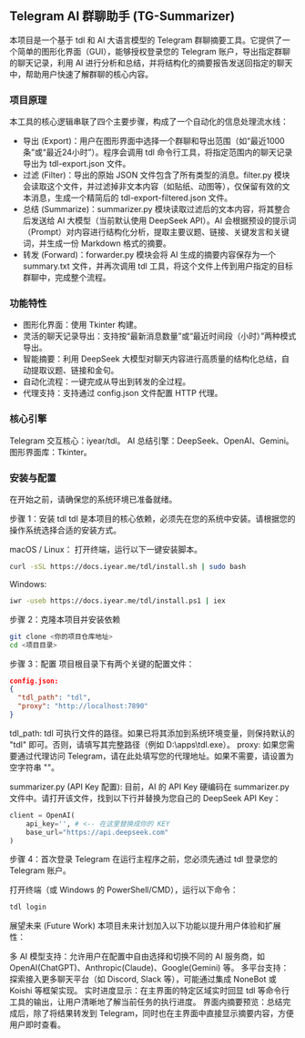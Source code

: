 ## Telegram AI 群聊助手 (TG-Summarizer)
本项目是一个基于 tdl 和 AI 大语言模型的 Telegram 群聊摘要工具。它提供了一个简单的图形化界面（GUI），能够授权登录您的 Telegram 账户，导出指定群聊的聊天记录，利用 AI 进行分析和总结，并将结构化的摘要报告发送回指定的聊天中，帮助用户快速了解群聊的核心内容。

### 项目原理
本工具的核心逻辑串联了四个主要步骤，构成了一个自动化的信息处理流水线：

- 导出 (Export)：用户在图形界面中选择一个群聊和导出范围（如“最近1000条”或“最近24小时”）。程序会调用 tdl 命令行工具，将指定范围内的聊天记录导出为 tdl-export.json 文件。
- 过滤 (Filter)：导出的原始 JSON 文件包含了所有类型的消息。filter.py 模块会读取这个文件，并过滤掉非文本内容（如贴纸、动图等），仅保留有效的文本消息，生成一个精简后的 tdl-export-filtered.json 文件。
- 总结 (Summarize)：summarizer.py 模块读取过滤后的文本内容，将其整合后发送给 AI 大模型（当前默认使用 DeepSeek API）。AI 会根据预设的提示词（Prompt）对内容进行结构化分析，提取主要议题、链接、关键发言和关键词，并生成一份 Markdown 格式的摘要。
- 转发 (Forward)：forwarder.py 模块会将 AI 生成的摘要内容保存为一个 summary.txt 文件，并再次调用 tdl 工具，将这个文件上传到用户指定的目标群聊中，完成整个流程。

### 功能特性
- 图形化界面：使用 Tkinter 构建。
- 灵活的聊天记录导出：支持按“最新消息数量”或“最近时间段（小时）”两种模式导出。
- 智能摘要：利用 DeepSeek 大模型对聊天内容进行高质量的结构化总结，自动提取议题、链接和金句。
- 自动化流程：一键完成从导出到转发的全过程。
- 代理支持：支持通过 config.json 文件配置 HTTP 代理。

### 核心引擎
Telegram 交互核心：iyear/tdl。
AI 总结引擎：DeepSeek、OpenAI、Gemini。
图形界面库：Tkinter。

### 安装与配置
在开始之前，请确保您的系统环境已准备就绪。

步骤 1：安装 tdl
tdl 是本项目的核心依赖，必须先在您的系统中安装。请根据您的操作系统选择合适的安装方式。

macOS / Linux：
打开终端，运行以下一键安装脚本。
```bash
curl -sSL https://docs.iyear.me/tdl/install.sh | sudo bash
```

Windows:
```bash
iwr -useb https://docs.iyear.me/tdl/install.ps1 | iex
```

步骤 2：克隆本项目并安装依赖
```bash
git clone <你的项目仓库地址>
cd <项目目录>
```
步骤 3：配置
项目根目录下有两个关键的配置文件：
```json
config.json:
{
  "tdl_path": "tdl",
  "proxy": "http://localhost:7890"
}
```
tdl_path: tdl 可执行文件的路径。如果已将其添加到系统环境变量，则保持默认的 "tdl" 即可。否则，请填写其完整路径（例如 D:\\apps\\tdl.exe）。
proxy: 如果您需要通过代理访问 Telegram，请在此处填写您的代理地址。如果不需要，请设置为空字符串 ""。

summarizer.py (API Key 配置):
目前，AI 的 API Key 硬编码在 summarizer.py 文件中。请打开该文件，找到以下行并替换为您自己的 DeepSeek API Key：
```python
client = OpenAI(
    api_key='', # <-- 在这里替换成你的 KEY
    base_url="https://api.deepseek.com"
)
```
步骤 4：首次登录 Telegram
在运行主程序之前，您必须先通过 tdl 登录您的 Telegram 账户。

打开终端（或 Windows 的 PowerShell/CMD），运行以下命令：

```bash
tdl login
```

展望未来 (Future Work)
本项目未来计划加入以下功能以提升用户体验和扩展性：

多 AI 模型支持：允许用户在配置中自由选择和切换不同的 AI 服务商，如 OpenAI(ChatGPT)、Anthropic(Claude)、Google(Gemini) 等。
多平台支持：探索接入更多聊天平台（如 Discord, Slack 等），可能通过集成 NoneBot 或 Koishi 等框架实现。
实时进度显示：在主界面的特定区域实时回显 tdl 等命令行工具的输出，让用户清晰地了解当前任务的执行进度。
界面内摘要预览：总结完成后，除了将结果转发到 Telegram，同时也在主界面中直接显示摘要内容，方便用户即时查看。

